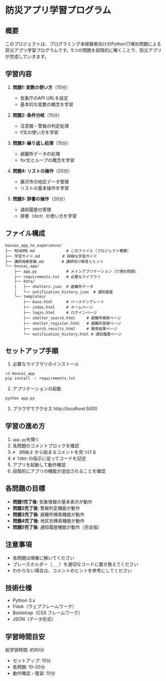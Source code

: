 # 防災アプリ学習プログラム

## 概要
このプロジェクトは、プログラミング未経験者向けのPython穴埋め問題による防災アプリ学習プログラムです。5つの問題を段階的に解くことで、防災アプリが完成していきます。

## 学習内容
1. **問題1: 変数の使い方**（10分）
   - 気象庁のAPI URLを設定
   - 基本的な変数の概念を学習

2. **問題2: 条件分岐**（15分）
   - 注意報・警報の判定処理
   - if文の使い方を学習

3. **問題3: 繰り返し処理**（15分）
   - 避難所データの処理
   - for文とループの概念を学習

4. **問題4: リストの操作**（20分）
   - 藤沢市の地区データ管理
   - リストの基本操作を学習

5. **問題5: 辞書の操作**（20分）
   - 通知履歴の管理
   - 辞書（dict）の使い方を学習

## ファイル構成
```
bousai_app_no_experience/
├── README.md              # このファイル（プロジェクト概要）
├── 学習ガイド.md          # 詳細な学習ガイド
├── 講師用解答集.md        # 講師向け解答とヒント
└── bousai_app/
    ├── app.py             # メインアプリケーション（穴埋め問題）
    ├── requirements.txt   # 必要なライブラリ
    ├── data/
    │   ├── shelters.json  # 避難所データ
    │   └── notification_history.json  # 通知履歴
    └── templates/
        ├── base.html      # ベーステンプレート
        ├── index.html     # ホームページ
        ├── login.html     # ログインページ
        ├── shelter_search.html     # 避難所検索ページ
        ├── shelter_register.html   # 避難所登録ページ
        ├── search_results.html     # 検索結果ページ
        └── notification_history.html # 通知履歴ページ
```

## セットアップ手順
1. 必要なライブラリのインストール
```bash
cd bousai_app
pip install -r requirements.txt
```

2. アプリケーションの起動
```bash
python app.py
```

3. ブラウザでアクセス
http://localhost:5000

## 学習の進め方
1. `app.py`を開く
2. 各問題のコメントブロックを確認
3. `# 【問題○】`から始まるコメントを見つける
4. `# TODO:`の指示に従ってコードを記述
5. アプリを起動して動作確認
6. 段階的にアプリの機能が追加されることを確認

## 各問題の目標
- **問題1完了後**: 気象情報の基本表示が動作
- **問題2完了後**: 警報判定機能が動作
- **問題3完了後**: 避難所検索機能が動作
- **問題4完了後**: 地区別検索機能が動作
- **問題5完了後**: 通知履歴機能が動作（完全版）

## 注意事項
- 各問題は順番に解いてください
- プレースホルダー（`___`）を適切なコードに置き換えてください
- わからない場合は、コメントのヒントを参考にしてください

## 技術仕様
- Python 3.x
- Flask（ウェブフレームワーク）
- Bootstrap（CSS フレームワーク）
- JSON（データ形式）

## 学習時間目安
総学習時間: 約80分
- セットアップ: 10分
- 各問題: 10-20分
- 動作確認・復習: 10分
